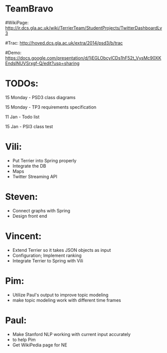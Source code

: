 TeamBravo
=========

#WikiPage: http://ir.dcs.gla.ac.uk/wiki/TerrierTeam/StudentProjects/TwitterDashboardLv3

#Trac: http://hoved.dcs.gla.ac.uk/extra/2014/psd3/b/trac

#Demo: https://docs.google.com/presentation/d/1jEGLObcylCDs1hF52t_VysMc90XKEndslNUVSrxgf-Q/edit?usp=sharing


# TODOs:
15 Monday - PSD3 class diagrams

15 Monday - TP3 requirements specification

11 Jan - Todo list

15 Jan - PSI3 class test

# Vili:
- Put Terrier into Spring properly
- Integrate the DB
- Maps
- Twitter Streaming API

# Steven:
- Connect graphs with Spring
- Design front end

# Vincent:
- Extend Terrier so it takes JSON objects as input
- Configuration; Implement ranking
- Integrate Terrier to Spring with Vili

# Pim:
- Utilize Paul's output to improve topic modeling
- make topic modeling work with different time frames

# Paul:
- Make Stanford NLP working with current input accurately
- to help Pim
- Get WikiPedia page for NE

